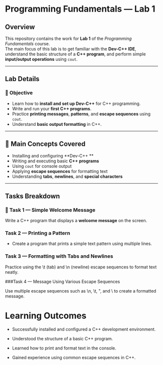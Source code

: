 #  Programming Fundamentals — Lab 1

##  Overview
This repository contains the work for **Lab 1** of the *Programming Fundamentals* course.  
The main focus of this lab is to get familiar with the **Dev-C++ IDE**, understand the basic structure of a **C++ program**, and perform simple **input/output operations** using `cout`.

---

##  Lab Details

### 🎯 Objective
- Learn how to **install and set up Dev-C++** for C++ programming.  
- Write and run your **first C++ programs**.  
- Practice **printing messages**, **patterns**, and **escape sequences** using `cout`.  
- Understand **basic output formatting** in C++.

---

## 🧠 Main Concepts Covered
- Installing and configuring **Dev-C++ **  
- Writing and executing basic **C++ programs**  
- Using `cout` for console output  
- Applying **escape sequences** for formatting text  
- Understanding **tabs**, **newlines**, and **special characters**

---

## Tasks Breakdown

### 🔹 Task 1 — Simple Welcome Message
Write a C++ program that displays a **welcome message** on the screen.

### Task 2 — Printing a Pattern
- Create a program that prints a simple text pattern using multiple lines.

### Task 3 — Formatting with Tabs and Newlines
Practice using the \t (tab) and \n (newline) escape sequences to format text neatly.

###Task 4 — Message Using Various Escape Sequences

Use multiple escape sequences such as \n, \t, \", and \\ to create a formatted message.

# Learning Outcomes

* Successfully installed and configured a C++ development environment.

* Understood the structure of a basic C++ program.

* Learned how to print and format text in the console.

* Gained experience using common escape sequences in C++.



  





